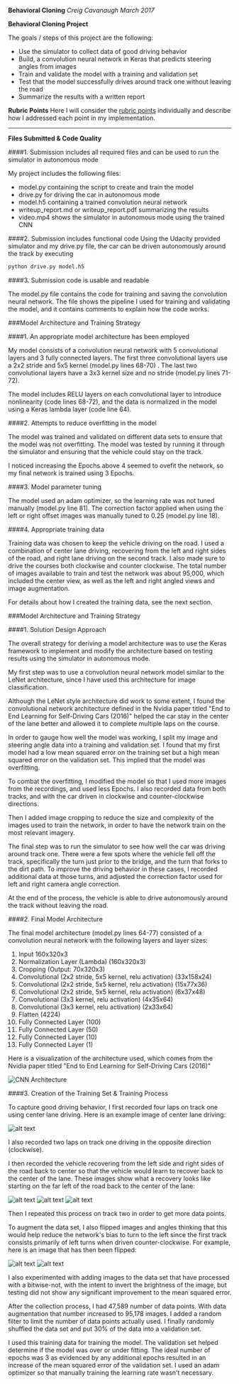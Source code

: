 **Behavioral Cloning**
*Creig Cavanaugh*
*March 2017*

**Behavioral Cloning Project**

The goals / steps of this project are the following:
- Use the simulator to collect data of good driving behavior
- Build, a convolution neural network in Keras that predicts steering angles from images
- Train and validate the model with a training and validation set
- Test that the model successfully drives around track one without leaving the road
- Summarize the results with a written report


[//]: # (Image References)

[image1]: ./images/powerful_cnn.png "Model Visualization"
[image2]: ./images/center.jpg "Center Image"
[image3]: ./images/center_2017_03_06_20_52_26_665.jpg "Recovery Image"
[image4]: ./images/center_2017_03_06_20_52_28_700.jpg "Recovery Image"
[image5]: ./images/center_2017_03_06_20_52_30_717.jpg "Recovery Image"
[image6]: ./images/image_center_normal.jpg "Normal Image"
[image7]: ./images/image_center_flipped.jpg "Flipped Image"
[image8]: ./images/figure.png "MSE Loss Example"

**Rubric Points**
Here I will consider the [rubric points](https://review.udacity.com/#!/rubrics/432/view) individually and describe how I addressed each point in my implementation.  

---
**Files Submitted & Code Quality**

####1. Submission includes all required files and can be used to run the simulator in autonomous mode

My project includes the following files:
- model.py containing the script to create and train the model
- drive.py for driving the car in autonomous mode
- model.h5 containing a trained convolution neural network 
- writeup_report.md or writeup_report.pdf summarizing the results
- video.mp4 shows the simulator in autonomous mode using the trained CNN

####2. Submission includes functional code
Using the Udacity provided simulator and my drive.py file, the car can be driven autonomously around the track by executing 
```sh
python drive.py model.h5
```

####3. Submission code is usable and readable

The model.py file contains the code for training and saving the convolution neural network. The file shows the pipeline I used for training and validating the model, and it contains comments to explain how the code works.

###Model Architecture and Training Strategy

####1. An appropriate model architecture has been employed

My model consists of a convolution neural network with 5 convolutional layers and 3 fully connected layers. The first three convolutional layers use a 2x2 stride and 5x5 kernel (model.py lines 68-70) .  The last two convolutional layers have a 3x3 kernel size and no stride (model.py lines 71-72). 

The model includes RELU layers on each convolutional layer to introduce nonlinearity (code lines 68-72), and the data is normalized in the model using a Keras lambda layer (code line 64). 

####2. Attempts to reduce overfitting in the model

The model was trained and validated on different data sets to ensure that the model was not overfitting. The model was tested by running it through the simulator and ensuring that the vehicle could stay on the track.

I noticed increasing the Epochs above 4 seemed to ovefit the network, so my final network is trained using 3 Epochs. 


####3. Model parameter tuning

The model used an adam optimizer, so the learning rate was not tuned manually (model.py line 81).  The correction factor applied when using the left or right offset images was manually tuned to 0.25 (model.py line 18).

####4. Appropriate training data

Training data was chosen to keep the vehicle driving on the road. I used a combination of center lane driving, recovering from the left and right sides of the road, and right lane driving on the second track. I also made sure to drive the courses both clockwise and counter clockwise. The total number of images available to train and test the network was about 95,000, which included the center view, as well as the left and right angled views and image augmentation.

For details about how I created the training data, see the next section. 

###Model Architecture and Training Strategy

####1. Solution Design Approach

The overall strategy for deriving a model architecture was to use the Keras framework to implement and modify the architecture based on testing results using the simulator in autonomous mode.

My first step was to use a convolution neural network model similar to the LeNet architecture, since I have used this architecture for image classification.  

Although the LeNet style architecture did work to some extent, I found the convolutional network architecture defined in the Nvidia paper titled "End to End Learning for Self-Driving Cars (2016)" helped the car stay in the center of the lane better and allowed it to complete multiple laps on the course.

In order to gauge how well the model was working, I split my image and steering angle data into a training and validation set. I found that my first model had a low mean squared error on the training set but a high mean squared error on the validation set. This implied that the model was overfitting. 

To combat the overfitting, I modified the model so that I used more images from the recordings, and used less Epochs.  I also recorded data from both tracks, and with the car driven in clockwise and counter-clockwise directions.

Then I added image cropping to reduce the size and complexity of the images used to train the network, in order to have the network train on the most relevant imagery.

The final step was to run the simulator to see how well the car was driving around track one. There were a few spots where the vehicle fell off the track, specifically the turn just prior to the bridge, and the turn that forks to the dirt path. To improve the driving behavior in these cases, I recorded additional data at those turns, and adjusted the correction factor used for left and right camera angle correction. 

At the end of the process, the vehicle is able to drive autonomously around the track without leaving the road.

####2. Final Model Architecture

The final model architecture (model.py lines 64-77) consisted of a convolution neural network with the following layers and layer sizes:

1) Input 160x320x3
2) Normalization Layer (Lambda) (160x320x3)
3) Cropping (Output: 70x320x3)
4) Convolutional (2x2 stride, 5x5 kernel, relu activation) (33x158x24)
5) Convolutional (2x2 stride, 5x5 kernel, relu activation) (15x77x36)
6) Convolutional (2x2 stride, 5x5 kernel, relu activation) (6x37x48)
7) Convolutional (3x3 kernel, relu activation) (4x35x64)
8) Convolutional (3x3 kernel, relu activation) (2x33x64)
9) Flatten (4224)
10) Fully Connected Layer (100)  
11) Fully Connected Layer (50)  
12) Fully Connected Layer (10)  
13) Fully Connected Layer (1) 

Here is a visualization of the architecture used, which comes from the Nvidia paper titled "End to End Learning for Self-Driving Cars (2016)"

![CNN Architecture][image1]

####3. Creation of the Training Set & Training Process

To capture good driving behavior, I first recorded four laps on track one using center lane driving. Here is an example image of center lane driving:

![alt text][image2]

I also recorded two laps on track one driving in the opposite direction (clockwise). 

I then recorded the vehicle recovering from the left side and right sides of the road back to center so that the vehicle would learn to recover back to the center of the lane.  These images show what a recovery looks like starting on the far left of the road back to the center of the lane:

![alt text][image3]
![alt text][image4]
![alt text][image5]

Then I repeated this process on track two in order to get more data points.

To augment the data set, I also flipped images and angles thinking that this would help reduce the network's bias to turn to the left since the first track consists primarily of left turns when driven counter-clockwise. For example, here is an image that has then been flipped:

![alt text][image6]
![alt text][image7]

I also experimented with adding images to the data set that have processed with a bitwise-not, with the intent to invert the brightness of the image, but testing did not show any significant improvement to the mean squared error.  

After the collection process, I had 47,589 number of data points. With data augmentation that number increased to 95,178 images.  I added a random filter to limit the number of data points actually used. I finally randomly shuffled the data set and put 30% of the data into a validation set. 

I used this training data for training the model. The validation set helped determine if the model was over or under fitting. The ideal number of epochs was 3 as evidenced by any additional epochs resulted in an increase of the mean squared error of the validation set. I used an adam optimizer so that manually training the learning rate wasn't necessary.
